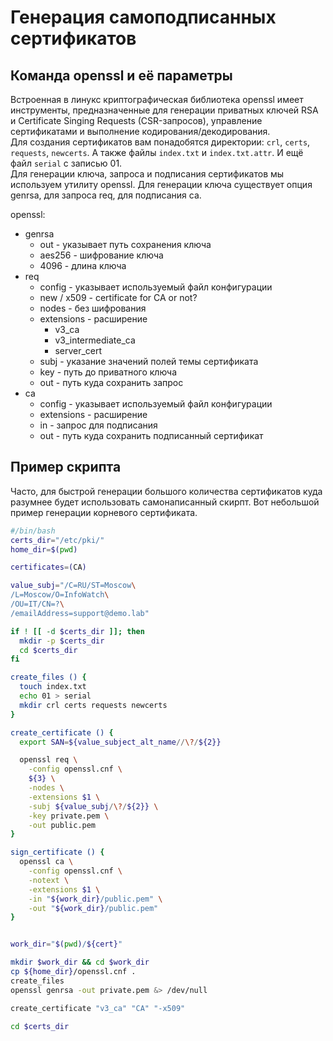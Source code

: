 # Генерация самоподписанных сертификатов
## Команда openssl и её параметры    
Встроенная в линукс криптографическая библиотека openssl имеет инструменты, предназначенные для генерации приватных ключей RSA и Certificate Singing Requests (CSR-запросов), управление сертификатами и выполнение кодирования/декодирования.    
Для создания сертификатов вам понадобятся директории: `crl`, `certs`, `requests`, `newcerts`. А также файлы `index.txt` и `index.txt.attr`. И ещё файл `serial` с записью 01.    
Для генерации ключа, запроса и подписания сертификатов мы используем утилиту openssl. Для генерации ключа существует опция genrsa, для запроса req, для подписания ca.    

openssl:
+ genrsa
    + out - указывает путь сохранения ключа
    + aes256 - шифрование ключа
    + 4096 - длина ключа
+ req
    + config - указывает используемый файл конфигурации
    + new / x509 -  certificate for CA or not?
    + nodes - без шифрования
    + extensions - расширение
        + v3_ca
        + v3_intermediate_ca
        + server_cert
    + subj - указание значений полей темы сертификата
    + key - путь до приватного ключа
    + out - путь куда сохранить запрос
+ ca
    + config - указывает используемый файл конфигурации
    + extensions - расширение
    + in - запрос для подписания
    + out - путь куда сохранить подписанный сертификат    

## Пример скрипта    
Часто, для быстрой генерации большого количества сертификатов куда разумнее будет использовать самонаписанный скирпт. Вот небольшой пример генерации корневого сертификата.    
```bash
#/bin/bash
certs_dir="/etc/pki/"
home_dir=$(pwd)

certificates=(CA)

value_subj="/C=RU/ST=Moscow\
/L=Moscow/O=InfoWatch\
/OU=IT/CN=?\
/emailAddress=support@demo.lab"

if ! [[ -d $certs_dir ]]; then
  mkdir -p $certs_dir
  cd $certs_dir
fi

create_files () {
  touch index.txt
  echo 01 > serial
  mkdir crl certs requests newcerts
}

create_certificate () {
  export SAN=${value_subject_alt_name//\?/${2}}

  openssl req \
    -config openssl.cnf \
    ${3} \
    -nodes \
    -extensions $1 \
    -subj ${value_subj/\?/${2}} \
    -key private.pem \
    -out public.pem
}

sign_certificate () {
  openssl ca \
    -config openssl.cnf \
    -notext \
    -extensions $1 \
    -in "${work_dir}/public.pem" \
    -out "${work_dir}/public.pem"
}


work_dir="$(pwd)/${cert}"

mkdir $work_dir && cd $work_dir
cp ${home_dir}/openssl.cnf .
create_files
openssl genrsa -out private.pem &> /dev/null

create_certificate "v3_ca" "CA" "-x509"

cd $certs_dir
```
